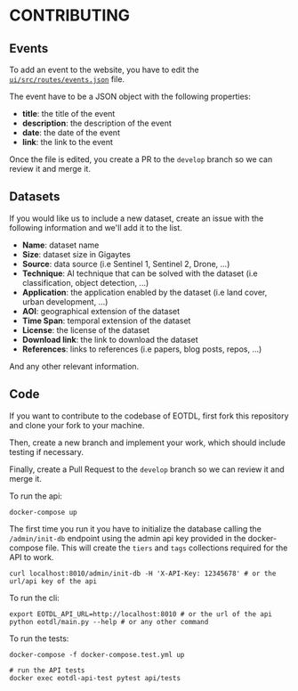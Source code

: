 # CONTRIBUTING

## Events

To add an event to the website, you have to edit the [`ui/src/routes/events.json`](ui/src/routes/events.json) file.

The event have to be a JSON object with the following properties:

- **title**: the title of the event
- **description**: the description of the event
- **date**: the date of the event
- **link**: the link to the event

Once the file is edited, you create a PR to the `develop` branch so we can review it and merge it.

## Datasets

If you would like us to include a new dataset, create an issue with the following information and we'll add it to the list.

- **Name**: dataset name
- **Size**: dataset size in Gigaytes
- **Source**: data source (i.e Sentinel 1, Sentinel 2, Drone, ...)
- **Technique**: AI technique that can be solved with the dataset (i.e classification, object detection, ...)
- **Application**: the application enabled by the dataset (i.e land cover, urban development, ...)
- **AOI**: geographical extension of the dataset
- **Time Span**: temporal extension of the dataset
- **License**: the license of the dataset
- **Download link**: the link to download the dataset
- **References**: links to references (i.e papers, blog posts, repos, ...)

And any other relevant information.

## Code

If you want to contribute to the codebase of EOTDL, first fork this repository and clone your fork to your machine.

Then, create a new branch and implement your work, which should include testing if necessary.

Finally, create a Pull Request to the `develop` branch so we can review it and merge it.

To run the api:

```
docker-compose up
```

The first time you run it you have to initialize the database calling the `/admin/init-db` endpoint using the admin api key provided in the docker-compose file. This will create the `tiers` and `tags` collections required for the API to work.

```
curl localhost:8010/admin/init-db -H 'X-API-Key: 12345678' # or the url/api key of the api
```

To run the cli:

```
export EOTDL_API_URL=http://localhost:8010 # or the url of the api
python eotdl/main.py --help # or any other command
```

To run the tests:

```
docker-compose -f docker-compose.test.yml up

# run the API tests
docker exec eotdl-api-test pytest api/tests
```